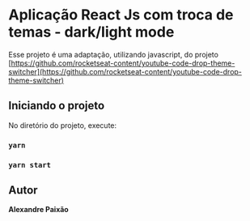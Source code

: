 # Aplicação React Js com troca de temas - dark/light mode

Esse projeto é uma adaptação, utilizando javascript, do projeto [https://github.com/rocketseat-content/youtube-code-drop-theme-switcher](https://github.com/rocketseat-content/youtube-code-drop-theme-switcher)


## Iniciando o projeto

No diretório do projeto, execute:

### `yarn`
### `yarn start`


## Autor

**Alexandre Paixão**
